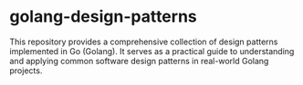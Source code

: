 # golang-design-patterns
This repository provides a comprehensive collection of design patterns implemented in Go (Golang). It serves as a practical guide to understanding and applying common software design patterns in real-world Golang projects. 
